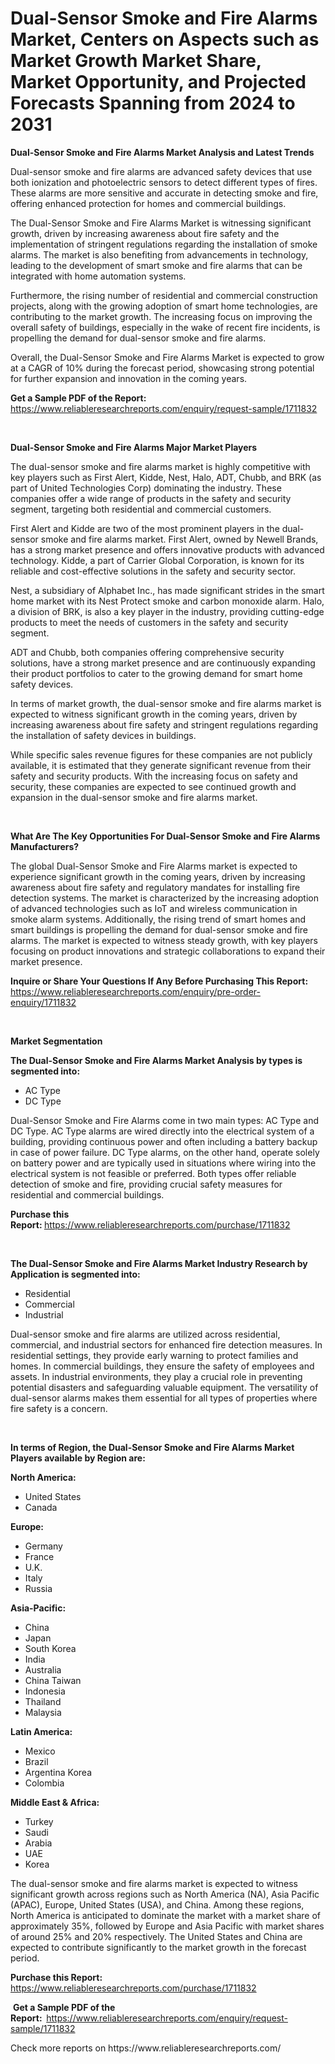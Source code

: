 <p><h1>Dual-Sensor Smoke and Fire Alarms Market, Centers on Aspects such as Market Growth Market Share, Market Opportunity, and Projected Forecasts Spanning from 2024 to 2031</h1></p><p><strong>Dual-Sensor Smoke and Fire Alarms Market Analysis and Latest Trends</strong></p>
<p><p>Dual-sensor smoke and fire alarms are advanced safety devices that use both ionization and photoelectric sensors to detect different types of fires. These alarms are more sensitive and accurate in detecting smoke and fire, offering enhanced protection for homes and commercial buildings.</p><p>The Dual-Sensor Smoke and Fire Alarms Market is witnessing significant growth, driven by increasing awareness about fire safety and the implementation of stringent regulations regarding the installation of smoke alarms. The market is also benefiting from advancements in technology, leading to the development of smart smoke and fire alarms that can be integrated with home automation systems.</p><p>Furthermore, the rising number of residential and commercial construction projects, along with the growing adoption of smart home technologies, are contributing to the market growth. The increasing focus on improving the overall safety of buildings, especially in the wake of recent fire incidents, is propelling the demand for dual-sensor smoke and fire alarms.</p><p>Overall, the Dual-Sensor Smoke and Fire Alarms Market is expected to grow at a CAGR of 10% during the forecast period, showcasing strong potential for further expansion and innovation in the coming years.</p></p>
<p><strong>Get a Sample PDF of the Report:&nbsp;</strong> <a href="https://www.reliableresearchreports.com/enquiry/request-sample/1711832">https://www.reliableresearchreports.com/enquiry/request-sample/1711832</a></p>
<p>&nbsp;</p>
<p><strong>Dual-Sensor Smoke and Fire Alarms Major Market Players</strong></p>
<p><p>The dual-sensor smoke and fire alarms market is highly competitive with key players such as First Alert, Kidde, Nest, Halo, ADT, Chubb, and BRK (as part of United Technologies Corp) dominating the industry. These companies offer a wide range of products in the safety and security segment, targeting both residential and commercial customers.</p><p>First Alert and Kidde are two of the most prominent players in the dual-sensor smoke and fire alarms market. First Alert, owned by Newell Brands, has a strong market presence and offers innovative products with advanced technology. Kidde, a part of Carrier Global Corporation, is known for its reliable and cost-effective solutions in the safety and security sector.</p><p>Nest, a subsidiary of Alphabet Inc., has made significant strides in the smart home market with its Nest Protect smoke and carbon monoxide alarm. Halo, a division of BRK, is also a key player in the industry, providing cutting-edge products to meet the needs of customers in the safety and security segment.</p><p>ADT and Chubb, both companies offering comprehensive security solutions, have a strong market presence and are continuously expanding their product portfolios to cater to the growing demand for smart home safety devices.</p><p>In terms of market growth, the dual-sensor smoke and fire alarms market is expected to witness significant growth in the coming years, driven by increasing awareness about fire safety and stringent regulations regarding the installation of safety devices in buildings.</p><p>While specific sales revenue figures for these companies are not publicly available, it is estimated that they generate significant revenue from their safety and security products. With the increasing focus on safety and security, these companies are expected to see continued growth and expansion in the dual-sensor smoke and fire alarms market.</p></p>
<p>&nbsp;</p>
<p><strong>What Are The Key Opportunities For Dual-Sensor Smoke and Fire Alarms Manufacturers?</strong></p>
<p><p>The global Dual-Sensor Smoke and Fire Alarms market is expected to experience significant growth in the coming years, driven by increasing awareness about fire safety and regulatory mandates for installing fire detection systems. The market is characterized by the increasing adoption of advanced technologies such as IoT and wireless communication in smoke alarm systems. Additionally, the rising trend of smart homes and smart buildings is propelling the demand for dual-sensor smoke and fire alarms. The market is expected to witness steady growth, with key players focusing on product innovations and strategic collaborations to expand their market presence.</p></p>
<p><strong>Inquire or Share Your Questions If Any Before Purchasing This Report:</strong> <a href="https://www.reliableresearchreports.com/enquiry/pre-order-enquiry/1711832">https://www.reliableresearchreports.com/enquiry/pre-order-enquiry/1711832</a></p>
<p>&nbsp;</p>
<p><strong>Market Segmentation</strong></p>
<p><strong>The Dual-Sensor Smoke and Fire Alarms Market Analysis by types is segmented into:</strong></p>
<p><ul><li>AC Type</li><li>DC Type</li></ul></p>
<p><p>Dual-Sensor Smoke and Fire Alarms come in two main types: AC Type and DC Type. AC Type alarms are wired directly into the electrical system of a building, providing continuous power and often including a battery backup in case of power failure. DC Type alarms, on the other hand, operate solely on battery power and are typically used in situations where wiring into the electrical system is not feasible or preferred. Both types offer reliable detection of smoke and fire, providing crucial safety measures for residential and commercial buildings.</p></p>
<p><strong>Purchase this Report:&nbsp;</strong><a href="https://www.reliableresearchreports.com/purchase/1711832">https://www.reliableresearchreports.com/purchase/1711832</a></p>
<p>&nbsp;</p>
<p><strong>The Dual-Sensor Smoke and Fire Alarms Market Industry Research by Application is segmented into:</strong></p>
<p><ul><li>Residential</li><li>Commercial</li><li>Industrial</li></ul></p>
<p><p>Dual-sensor smoke and fire alarms are utilized across residential, commercial, and industrial sectors for enhanced fire detection measures. In residential settings, they provide early warning to protect families and homes. In commercial buildings, they ensure the safety of employees and assets. In industrial environments, they play a crucial role in preventing potential disasters and safeguarding valuable equipment. The versatility of dual-sensor alarms makes them essential for all types of properties where fire safety is a concern.</p></p>
<p>&nbsp;</p>
<p><strong>In terms of Region, the Dual-Sensor Smoke and Fire Alarms Market Players available by Region are:</strong></p>
<p>
    <p> <strong> North America: </strong>
        <ul>
            <li>United States</li>
            <li>Canada</li>
        </ul>
        </p> 
    <p> <strong> Europe: </strong>
        <ul>
            <li>Germany</li>
            <li>France</li>
            <li>U.K.</li>
            <li>Italy</li>
            <li>Russia</li>
        </ul>
        </p> 
    <p> <strong> Asia-Pacific: </strong>
        <ul>
            <li>China</li>
            <li>Japan</li>
            <li>South Korea</li>
            <li>India</li>
            <li>Australia</li>
            <li>China Taiwan</li>
            <li>Indonesia</li>
            <li>Thailand</li>
            <li>Malaysia</li>
        </ul>
        </p> 
    <p> <strong> Latin America: </strong>
        <ul>
            <li>Mexico</li>
            <li>Brazil</li>
            <li>Argentina Korea</li>
            <li>Colombia</li>
        </ul>
        </p> 
    <p> <strong> Middle East & Africa: </strong>
        <ul>
            <li>Turkey</li>
            <li>Saudi</li>
            <li>Arabia</li>
            <li>UAE</li>
            <li>Korea</li>
        </ul>
    </p>
    </p>
<p><p>The dual-sensor smoke and fire alarms market is expected to witness significant growth across regions such as North America (NA), Asia Pacific (APAC), Europe, United States (USA), and China. Among these regions, North America is anticipated to dominate the market with a market share of approximately 35%, followed by Europe and Asia Pacific with market shares of around 25% and 20% respectively. The United States and China are expected to contribute significantly to the market growth in the forecast period.</p></p>
<p><strong>Purchase this Report: </strong><a href="https://www.reliableresearchreports.com/purchase/1711832">https://www.reliableresearchreports.com/purchase/1711832</a></p>
<p>&nbsp;<strong>Get a Sample PDF of the Report:&nbsp;&nbsp;</strong><a href="https://www.reliableresearchreports.com/enquiry/request-sample/1711832">https://www.reliableresearchreports.com/enquiry/request-sample/1711832</a></p>
<p><strong></strong></p>
<p>Check more reports on https://www.reliableresearchreports.com/</p>